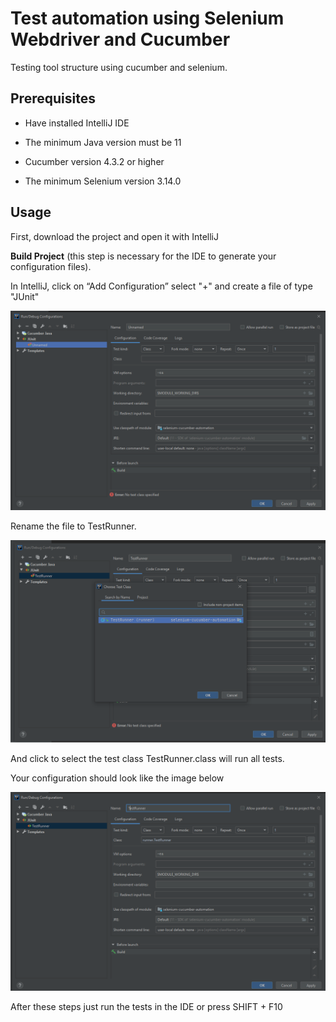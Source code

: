 # Test automation using Selenium Webdriver and Cucumber
Testing tool structure using cucumber and selenium.

## Prerequisites
 - Have installed IntelliJ IDE

 - The minimum Java version must be 11

 - Cucumber version 4.3.2 or higher

 - The minimum Selenium version 3.14.0
 
## Usage

First, download the project and open it with IntelliJ 

__Build Project__ (this step is necessary for the IDE to generate your configuration files).


In IntelliJ, click on “Add Configuration” select "+" and create a file of type "JUnit"

![Step 1](images/img1.png)



Rename the file to TestRunner.


![Step 2](images/img2.png)


And click to select the test class TestRunner.class will run all tests.

Your configuration should look like the image below



![Step 3](images/img3.png)




After these steps just run the tests in the IDE or press SHIFT + F10
